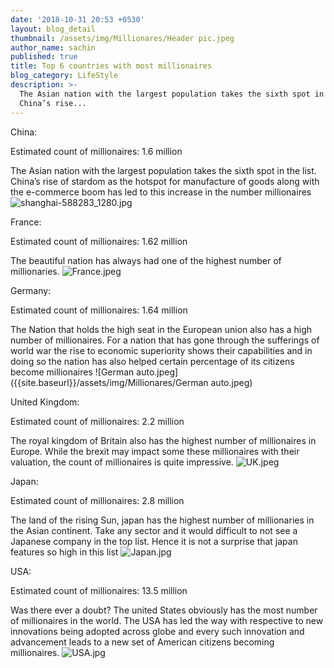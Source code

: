 ```yaml
---
date: '2018-10-31 20:53 +0530'
layout: blog_detail
thumbnail: /assets/img/Millionares/Header pic.jpeg
author_name: sachin
published: true
title: Top 6 countries with most millionaires
blog_category: LifeStyle
description: >-
  The Asian nation with the largest population takes the sixth spot in the list.
  China’s rise...
---
```


China:

Estimated count of millionaires: 1.6 million 

The Asian nation with the largest population takes the sixth spot in the list. China’s rise of stardom as the hotspot for manufacture of goods along with the e-commerce boom has led to this increase in the number millionaires
![shanghai-588283_1280.jpg]({{site.baseurl}}/assets/img/Countries/shanghai-588283_1280.jpg)

France:

Estimated count of millionaires:  1.62 million 

The beautiful nation has always had one of the highest number of millionaries. 
![France.jpeg]({{site.baseurl}}/assets/img/Millionares/France.jpeg)

Germany:

Estimated count of millionaires: 1.64 million

The Nation that holds the high seat in the European union also has a high number of millionaires. For a nation that has gone through the sufferings of world war the rise to economic superiority shows their capabilities and in doing so the nation has also helped certain percentage of its citizens become millionaires
![German auto.jpeg]({{site.baseurl}}/assets/img/Millionares/German auto.jpeg)

United Kingdom:

Estimated count of millionaires: 2.2 million

The royal kingdom of Britain also has the highest number of millionaires in Europe. While the brexit may impact some these millionaires with their valuation, the count of millionaires is quite impressive.
![UK.jpeg]({{site.baseurl}}/assets/img/Millionares/UK.jpeg)

Japan:

Estimated count of millionaires: 2.8 million

The land of the rising Sun, japan has the highest number of millionaries in the Asian continent. Take any sector and it would difficult to not see a Japanese company in the top list. Hence it is not a surprise that japan features so high in this list
![Japan.jpg]({{site.baseurl}}/assets/img/Millionares/Japan.jpg)

USA:

Estimated count of millionaires: 13.5 million

Was there ever a doubt? The united States obviously has the most number of millionaires in the world. The USA has led the way with respective to new innovations being adopted across globe and every such innovation and advancement leads to a new set of American citizens becoming millionaires. 
![USA.jpg]({{site.baseurl}}/assets/img/Millionares/USA.jpg)
